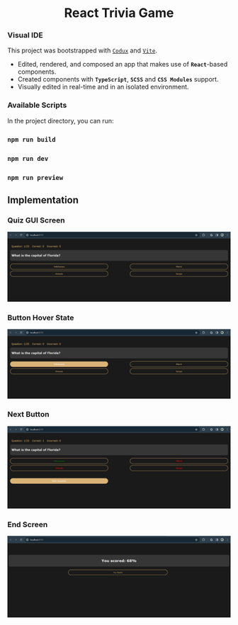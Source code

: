 <div align="center">  
    <h1>React Trivia Game</h1>
</div>

### Visual IDE
This project was bootstrapped with [`Codux`](https://www.codux.com/) and [`Vite`](https://vitejs.dev).

- Edited, rendered, and composed an app that makes use of **`React`**-based components.
- Created components with **`TypeScript`**, **`SCSS`** and **`CSS Modules`** support.
- Visually edited in real-time and in an isolated environment.

### Available Scripts

In the project directory, you can run:

### `npm run build`

### `npm run dev`

### `npm run preview`

## Implementation
### Quiz GUI Screen
![quiz_GUI](Screenshots/quiz_GUI.png)

### Button Hover State
![selection_btn](Screenshots/selection_btn.png)

### Next Button
![next_btn](Screenshots/next_btn.png)

### End Screen
![end_screen](Screenshots/end_screen.png)
